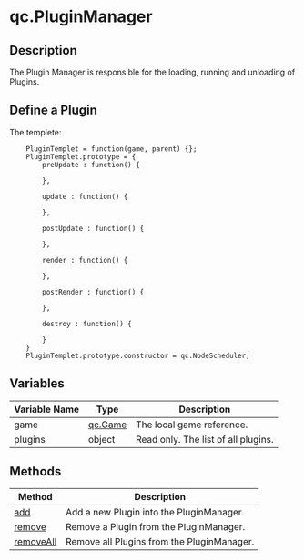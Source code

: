 # qc.PluginManager

## Description
The Plugin Manager is responsible for the loading, running and unloading of Plugins.

## Define a Plugin
The templete:
````
	PluginTemplet = function(game, parent) {};
	PluginTemplet.prototype = {
	    preUpdate : function() {
	        
	    },

	    update : function() {
	        
	    },

	    postUpdate : function() {
	        
	    },

	    render : function() {
	        
	    },

	    postRender : function() {
	        
	    },

	    destroy : function() {
	        
	    }
	}
	PluginTemplet.prototype.constructor = qc.NodeScheduler;
````

## Variables
| Variable Name  | Type | Description  |
| ------------- |-------------|-------------|
| game | [qc.Game](../game/README.md) | The local game reference. |
| plugins | object | Read only. The list of all plugins. |

## Methods
| Method | Description |
| ------------- |-------------|
| [add](add.md) | Add a new Plugin into the PluginManager. |
| [remove](remove.md) | Remove a Plugin from the PluginManager. |
| [removeAll](removeAll.md) | Remove all Plugins from the PluginManager. |
